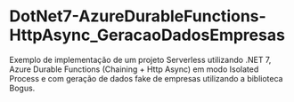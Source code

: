 # DotNet7-AzureDurableFunctions-HttpAsync_GeracaoDadosEmpresas
Exemplo de implementação de um projeto Serverless utilizando .NET 7, Azure Durable Functions (Chaining + Http Async) em modo Isolated Process e com geração de dados fake de empresas utilizando a biblioteca Bogus.
